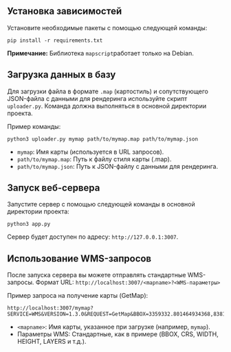 ## Установка зависимостей
Установите необходимые пакеты с помощью следующей команды:

```
pip install -r requirements.txt
```

**Примечание:** Библиотека `mapscript`работает только на Debian.

## Загрузка данных в базу
Для загрузки файла в формате `.map` (картостиль) и сопутствующего JSON-файла с данными для рендеринга используйте скрипт `uploader.py`. Команда должна выполняться в основной директории проекта.

Пример команды:
```
python3 uploader.py mymap path/to/mymap.map path/to/mymap.json
```
- `mymap`: Имя карты (используется в URL запросов).
- `path/to/mymap.map`: Путь к файлу стиля карты (.map).
- `path/to/mymap.json`: Путь к JSON-файлу с данными для рендеринга.
## Запуск веб-сервера
Запустите сервер с помощью следующей команды в основной директории проекта:
```
python3 app.py
```
Сервер будет доступен по адресу: `http://127.0.0.1:3007`.

## Использование WMS-запросов
После запуска сервера вы можете отправлять стандартные WMS-запросы. Формат URL: `http://localhost:3007/<mapname>?<WMS-параметры>`

Пример запроса на получение карты (GetMap):
```
http://localhost:3007/mymap?SERVICE=WMS&VERSION=1.3.0&REQUEST=GetMap&BBOX=3359332.801464934368,8381615.12248637341,3377232.975584486965,8395864.989966142923&CRS=EPSG:3857&WIDTH=1016&HEIGHT=808&LAYERS=spb&STYLES=&FORMAT=image/png
```

- `<mapname>`: Имя карты, указанное при загрузке (например, `mymap`).
- Параметры WMS: Стандартные, как в примере (BBOX, CRS, WIDTH, HEIGHT, LAYERS и т.д.).

